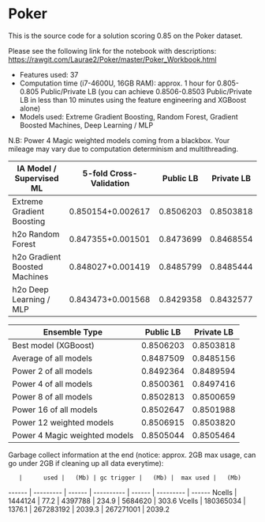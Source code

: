 # Poker

This is the source code for a solution scoring 0.85 on the Poker dataset.

Please see the following link for the notebook with descriptions: https://rawgit.com/Laurae2/Poker/master/Poker_Workbook.html

* Features used: 37
* Computation time (i7-4600U, 16GB RAM): approx. 1 hour for 0.805-0.805 Public/Private LB (you can achieve 0.8506-0.8503 Public/Private LB in less than 10 minutes using the feature engineering and XGBoost alone)
* Models used: Extreme Gradient Boosting, Random Forest, Gradient Boosted Machines, Deep Learning / MLP

N.B: Power 4 Magic weighted models coming from a blackbox. Your mileage may vary due to computation determinism and multithreading.

   IA Model / Supervised ML   | 5-fold Cross-Validation | Public LB | Private LB
----------------------------- | ----------------------- | --------- | ----------
Extreme Gradient Boosting     |    0.850154+0.002617    | 0.8506203 |  0.8503818
        h2o Random Forest     |    0.847355+0.001501    | 0.8473699 |  0.8468554
h2o Gradient Boosted Machines |    0.848027+0.001419    | 0.8485799 |  0.8485444
      h2o Deep Learning / MLP |    0.843473+0.001568    | 0.8429358 |  0.8432577

   Ensemble Type              | Public LB | Private LB
----------------------------- | --------- | ----------
         Best model (XGBoost) | 0.8506203 |  0.8503818
       Average of all models  | 0.8487509 |  0.8485156
       Power 2 of all models  | 0.8492364 |  0.8489594
       Power 4 of all models  | 0.8500361 |  0.8497416
       Power 8 of all models  | 0.8502813 |  0.8500659
      Power 16 of all models  | 0.8502647 |  0.8501988
     Power 12 weighted models | 0.8506915 |  0.8503820
Power 4 Magic weighted models | 0.8505044 |  0.8505464

Garbage collect information at the end (notice: approx. 2GB max usage, can go under 2GB if cleaning up all data everytime):

       |      used |   (Mb) | gc trigger |   (Mb) |  max used |   (Mb)
------ | --------- | ------ | ---------- | ------ | --------- | ------
Ncells |   1444124 |   77.2 |    4397788 |  234.9 |   5684620 |  303.6
Vcells | 180365034 | 1376.1 |  267283192 | 2039.3 | 267271001 | 2039.2
